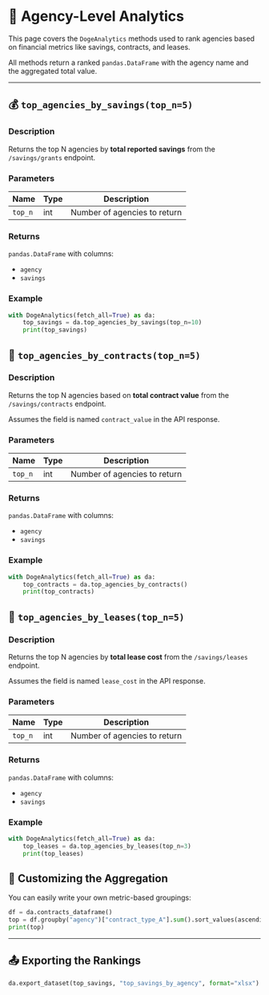 # 🏢 Agency-Level Analytics

This page covers the `DogeAnalytics` methods used to rank agencies based on financial metrics like savings, contracts, and leases.

All methods return a ranked `pandas.DataFrame` with the agency name and the aggregated total value.

---

## 💰 `top_agencies_by_savings(top_n=5)`

### Description
Returns the top N agencies by **total reported savings** from the `/savings/grants` endpoint.

### Parameters

| Name   | Type | Description                      |
|--------|------|----------------------------------|
| `top_n`| int  | Number of agencies to return     |

### Returns

`pandas.DataFrame` with columns:

- `agency`
- `savings`

### Example

```python
with DogeAnalytics(fetch_all=True) as da:
    top_savings = da.top_agencies_by_savings(top_n=10)
    print(top_savings)
```


📜 `top_agencies_by_contracts(top_n=5)`
---------------------------------------

### Description

Returns the top N agencies based on **total contract value** from the `/savings/contracts` endpoint.

Assumes the field is named `contract_value` in the API response.

### Parameters

| Name | Type | Description |
| --- | --- | --- |
| `top_n` | int | Number of agencies to return |

### Returns

`pandas.DataFrame` with columns:

*   `agency`
*   `savings`
    

### Example

```python
with DogeAnalytics(fetch_all=True) as da:
    top_contracts = da.top_agencies_by_contracts()
    print(top_contracts)
```

🏢 `top_agencies_by_leases(top_n=5)`
------------------------------------

### Description

Returns the top N agencies by **total lease cost** from the `/savings/leases` endpoint.

Assumes the field is named `lease_cost` in the API response.

### Parameters

| Name | Type | Description |
| --- | --- | --- |
| `top_n` | int | Number of agencies to return |

### Returns

`pandas.DataFrame` with columns:

*   `agency`
*   `savings`
    

### Example

```python
with DogeAnalytics(fetch_all=True) as da:
    top_leases = da.top_agencies_by_leases(top_n=3)
    print(top_leases)
```


🔁 Customizing the Aggregation
------------------------------

You can easily write your own metric-based groupings:

```python
df = da.contracts_dataframe()
top = df.groupby("agency")["contract_type_A"].sum().sort_values(ascending=False).head(5)
print(top)
```

* * *

📤 Exporting the Rankings
-------------------------

```python
da.export_dataset(top_savings, "top_savings_by_agency", format="xlsx")
```